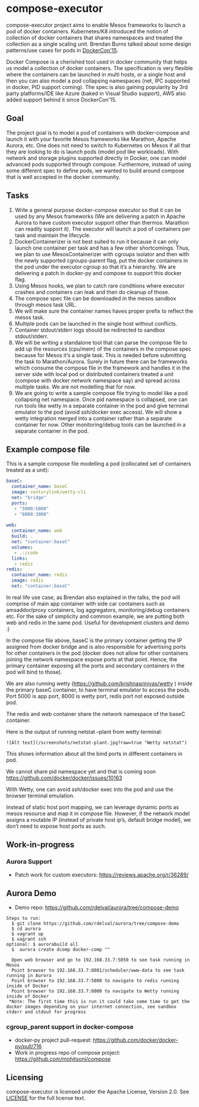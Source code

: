 # compose-executor

compose-executor project aims to enable Mesos frameworks to launch a pod of docker containers. Kubernetes/K8 introduced the notion of collection of docker containers that shares namespaces and treated the collection as a single scaling unit. Brendan Burns talked about some design patterns/use cases for pods in [DockerCon'15](https://www.youtube.com/watch?v=Ph3t8jIt894).

Docker Compose is a cherished tool used in docker community that helps us model a collection of docker containers. The specification is very flexible where the containers can be launched in multi hosts, or a single host and then you can also model a pod collapsing namespaces (net, IPC supported in docker, PID support coming). The spec is also gaining popularity by 3rd party platforms/IDE like Azure (baked in Visual Studio support), AWS also added support behind it since DockerCon'15.

## Goal

The project goal is to model a pod of containers with docker-compose and launch it with your favorite Mesos frameworks like Marathon, Apache Aurora, etc. One does not need to switch to Kubernetes on Mesos if all that they are looking to do is launch pods (model pod like workloads). With network and storage plugins supported directly in Docker, one can model advanced pods supported through compose. Furthermore, instead of using some different spec to define pods, we wanted to build around compose that is well accepted in the docker community.

## Tasks
1. Write a general purpose docker-compose executor so that it can be used by any Mesos frameworks (We are delivering a patch in Apache Aurora to have custom executor support other than thermos. Marathon can readily support it). The executor will launch a pod of containers per task and maintain the lifecycle.
2. DockerContainerizer is not best suited to run it because it can only launch one container per task and has a few other shortcomings. Thus, we plan to use MesosContainerizer with cgroups isolator and then with the newly supported cgroups-parent flag, put the docker containers in the pod under the executor cgroup so that it’s a hierarchy. We are delivering a patch in docker-py and compose to support this docker flag.
3. Using Mesos hooks, we plan to catch rare conditions where executor crashes and containers can leak and then do cleanup of those.
4. The compose spec file can be downloaded in the mesos sandbox through mesos task URL.
5. We will make sure the container names haves proper prefix to reflect the mesos task.
6. Multiple pods can be launched in the single host without conflicts.
7. Container stdout/stderr logs should be redirected to sandbox stdout/stderr.
8. We will be writing a  standalone tool that can parse the compose file to add up the resources (cpu/mem) of the containers in the compose spec because for Mesos it’s a single task. This is needed before submitting the task to Marathon/Aurora. Surely in future there can be frameworks which consume the compose file in the framework and handles it in the server side with local pod or distributed containers treated a unit (compose with docker network namespace say) and spread across multiple tasks. We are not modelling that for now.
9. We are going to write a sample compose file trying to model like a pod collapsing net namespace. Once pid namespace is collapsed, one can run tools like wetty in a separate container in the pod and give terminal emulator to the pod (avoid ssh/docker exec access). We will show a wetty integration merged into a container rather than a separate container for now. Other monitoring/debug tools can be launched in a separate container in the pod.

## Example compose file

This is a sample compose file modelling a pod (collocated set of containers treated as a unit):
```yaml
baseC:
  container_name: baseC
  image: centurylink/wetty-cli
  net: "bridge"
  ports:
   - "5000:5000"
   - "8000:3000"
 
web:
  container_name: web
  build: .
  net: "container:baseC"
  volumes:
   - .:/code
  links:
   - redis
redis:
  container_name: redis
  image: redis
  net: "container:baseC"
```

In real life use case, as Brendan also explained in the talks, the pod will comprise of main app container with side car containers such as amsaddor/proxy containers, log aggregators, monitoring/debug containers etc. For the sake of simplicity and common example, we are putting both web and redis in the same pod. Useful for development clusters and demo :)
 
In the compose file above, baseC is the primary container getting the IP assigned from docker bridge and is also responsible for advertising ports for other containers in the pod (docker does not allow for other containers joining the network namespace expose ports at that point. Hence, the primary container exposing all the ports and secondary containers in the pod will bind to those).

We are also running wetty (https://github.com/krishnasrinivas/wetty ) inside the primary baseC container, to have terminal emulator to access the pods. Port 5000 is app port, 8000 is wetty port, redis port not exposed outside pod.
 
The redis and web container share the network namespace of the baseC container.
 
Here is the output of running netstat –plant from wetty terminal:
```
![Alt text](/screenshots/netstat-plant.jpg?raw=true "Wetty netstat")
```
 
This shows information about all the bind ports in different containers in pod.
 
We cannot share pid namespace yet and that is coming soon
https://github.com/docker/docker/issues/10163
 
With Wetty, one can avoid ssh/docker exec into the pod and use the browser terminal emulation.
 
Instead of static host port mapping, we can leverage dynamic ports as mesos resource and map it in compose file. However, if the network model assigns a routable IP (instead of private host ip’s, default bridge model), we don’t need to expose host ports as such.

## Work-in-progress

### Aurora Support

* Patch work for custom executors: https://reviews.apache.org/r/36289/

## Aurora Demo 

* Demo repo: https://github.com/rdelval/aurora/tree/compose-demo
```
Steps to run:
  $ git clone https://github.com/rdelval/aurora/tree/compose-demo
  $ cd aurora
  $ vagrant up
  $ vagrant ssh
optional: $ aurorabuild all
  $  aurora create dcomp docker-comp ""

  Open web browser and go to 192.168.33.7:5050 to see task running in Mesos
  Point browser to 192.168.33.7:8081/scheduler/www-data to see task running in Aurora
  Point browser to 192.168.33.7:5000 to navigate to redis running inside of Docker
  Point browser to 192.168.33.7:8000 to navigate to Wetty running inside of Docker
 *Note: The first time this is run it could take some time to get the docker images depending on your internet connection, see sandbox stderr and stdout for progress
```

### cgroup_parent support in docker-compose

* docker-py project pull-request: https://github.com/docker/docker-py/pull/716
* Work in progress repo of compose project: https://github.com/mohitsoni/compose

## Licensing
compose-executor is licensed under the Apache License, Version 2.0. See [LICENSE](/LICENSE) for the full license text.
